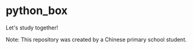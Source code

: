 # python_box
Let's study together!

Note: This repository was created by a Chinese primary school student.
